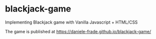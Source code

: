 # blackjack-game
Implementing Blackjack game with Vanilla Javascript + HTML/CSS

The game is published at https://daniele-frade.github.io/blackjack-game/
